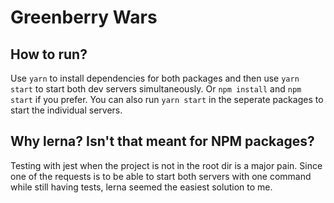 # Greenberry Wars

## How to run?

Use `yarn` to install dependencies for both packages and then use `yarn start` to start both dev servers simultaneously. Or `npm install` and `npm start` if you prefer.
You can also run `yarn start` in the seperate packages to start the individual servers.

## Why lerna? Isn't that meant for NPM packages?

Testing with jest when the project is not in the root dir is a major pain.
Since one of the requests is to be able to start both servers with one command while still having tests, lerna seemed the easiest solution to me.
